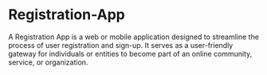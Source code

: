 # Registration-App
A Registration App is a web or mobile application designed to streamline the process of user registration and sign-up. It serves as a user-friendly gateway for individuals or entities to become part of an online community, service, or organization.